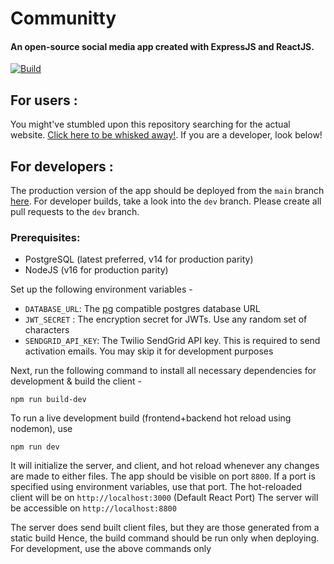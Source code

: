 # Communitty
#### An open-source social media app created with ExpressJS and ReactJS.

[![Build](https://github.com/arnitdo/communitty/actions/workflows/build_test.yml/badge.svg?branch=dev)](https://github.com/arnitdo/communitty/actions/workflows/build_test.yml)

## For users : 

You might've stumbled upon this repository searching for the actual website. [Click here to be whisked away!](https://communitty.onrender.com). If you are a developer, look below!

## For developers :

The production version of the app should be deployed from the `main` branch [here](https://communitty.onrender.com). For developer builds, take a look into the `dev` branch. Please create all pull requests to the `dev` branch.

### Prerequisites:
- PostgreSQL (latest preferred, v14 for production parity)
- NodeJS (v16 for production parity)

Set up the following environment variables -
 - `DATABASE_URL`: The [pg](https://node-postgres.com/) compatible postgres database URL
 - `JWT_SECRET`  : The encryption secret for JWTs. Use any random set of characters
 - `SENDGRID_API_KEY`: The Twilio SendGrid API key. This is required to send activation emails. You may skip it for development purposes

Next, run the following command to install all necessary dependencies for development & build the client -

    npm run build-dev

To run a live development build (frontend+backend hot reload using nodemon), use

    npm run dev 

It will initialize the server, and client, and hot reload whenever any changes are made to either files. The app should be visible on port `8800`. If a port is specified using environment variables, use that port.
The hot-reloaded client will be on `http://localhost:3000` (Default React Port)
The server will be accessible on `http://localhost:8800`

The server does send built client files, but they are those generated from a static build
Hence, the build command should be run only when deploying.
For development, use the above commands only